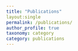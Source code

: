```yaml
---
title: "Publications"
layout:single
permalink: /publications/
author_profile: true
taxonomy: category
category: publications
---
```

